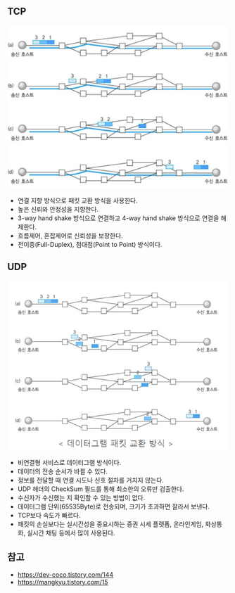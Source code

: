 ## TCP

![img.png](img.png)

- 연결 지향 방식으로 패킷 교환 방식을 사용한다.
- 높은 신뢰와 안정성을 지향한다.
- 3-way hand shake 방식으로 연결하고 4-way hand shake 방식으로 연결을 해제한다.
- 흐름제어, 혼잡제어로 신뢰성을 보장한다.
- 전이중(Full-Duplex), 점대점(Point to Point) 방식이다.

## UDP

![img_1.png](img_1.png)

- 비연결형 서비스로 데이터그램 방식이다.
- 데이터의 전송 순서가 바뀔 수 있다.
- 정보를 전달할 때 연결 시도나 신호 절차를 거치지 않는다.
- UDP 헤더의 CheckSum 필드를 통해 최소한의 오류만 검출한다.
- 수신자가 수신했는 지 확인할 수 있는 방법이 없다.
- 데이터그램 단위(65535Byte)로 전송되며, 크기가 초과하면 잘라서 보낸다.
- TCP보다 속도가 빠르다.
- 패킷의 손실보다는 실시간성을 중요시하는 증권 시세 플랫폼, 온라인게임, 화상통화, 실시간 채팅 등에서 많이 사용된다. 

## 참고
- https://dev-coco.tistory.com/144
- https://mangkyu.tistory.com/15